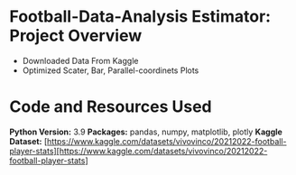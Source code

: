 # Football-Data-Analysis Estimator: Project Overview

- Downloaded Data From Kaggle
- Optimized Scater, Bar, Parallel-coordinets Plots

# Code and Resources Used

**Python Version:** 3.9
**Packages:** pandas, numpy, matplotlib, plotly
**Kaggle Dataset:** [https://www.kaggle.com/datasets/vivovinco/20212022-football-player-stats][https://www.kaggle.com/datasets/vivovinco/20212022-football-player-stats]
